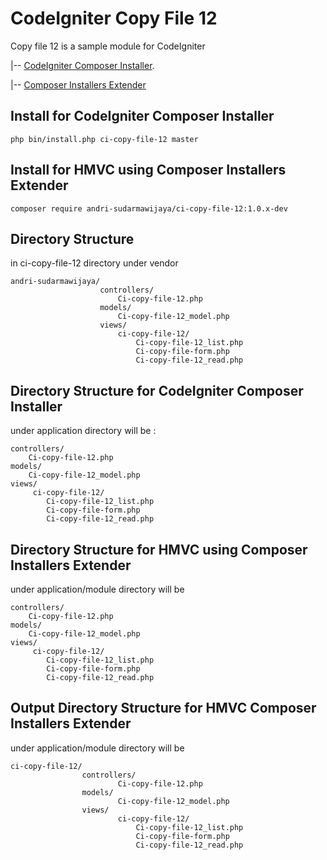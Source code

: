 # CodeIgniter Copy File 12
Copy file 12 is a sample module for CodeIgniter

|-- [CodeIgniter Composer Installer](https://github.com/kenjis/codeigniter-composer-installer).

|-- [Composer Installers Extender](https://github.com/oomphinc/composer-installers-extender)

## Install for CodeIgniter Composer Installer
```
php bin/install.php ci-copy-file-12 master
```
## Install for HMVC using Composer Installers Extender
```
composer require andri-sudarmawijaya/ci-copy-file-12:1.0.x-dev
```

## Directory Structure
in ci-copy-file-12 directory under vendor

```
andri-sudarmawijaya/
                    controllers/
                        Ci-copy-file-12.php
                    models/
                        Ci-copy-file-12_model.php
                    views/
                        ci-copy-file-12/
                            Ci-copy-file-12_list.php
                            Ci-copy-file-form.php
                            Ci-copy-file-12_read.php

```

## Directory Structure for CodeIgniter Composer Installer

under application directory will be :
```
controllers/
    Ci-copy-file-12.php
models/
    Ci-copy-file-12_model.php
views/
     ci-copy-file-12/
        Ci-copy-file-12_list.php
        Ci-copy-file-form.php
        Ci-copy-file-12_read.php

```

## Directory Structure for HMVC using Composer Installers Extender

under application/module directory will be
```
controllers/
    Ci-copy-file-12.php
models/
    Ci-copy-file-12_model.php
views/
     ci-copy-file-12/
        Ci-copy-file-12_list.php
        Ci-copy-file-form.php
        Ci-copy-file-12_read.php

```

## Output Directory Structure for HMVC Composer Installers Extender

under application/module directory will be

```
ci-copy-file-12/
                controllers/
                        Ci-copy-file-12.php
                models/
                        Ci-copy-file-12_model.php
                views/
                        ci-copy-file-12/
                            Ci-copy-file-12_list.php
                            Ci-copy-file-form.php
                            Ci-copy-file-12_read.php
```


